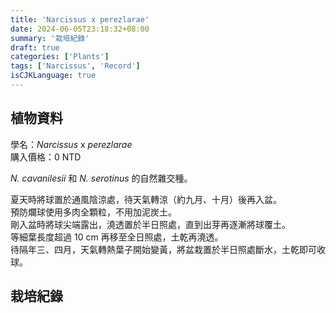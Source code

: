 ```yaml
---
title: 'Narcissus x perezlarae'
date: 2024-06-05T23:18:32+08:00
summary: '栽培紀錄'
draft: true
categories: ['Plants']
tags: ['Narcissus', 'Record']
isCJKLanguage: true
---
```


## 植物資料


學名：*Narcissus* x *perezlarae*  
購入價格：0 NTD  

*N. cavanilesii* 和 *N. serotinus* 的自然雜交種。  

夏天時將球置於通風陰涼處，待天氣轉涼（約九月、十月）後再入盆。  
預防爛球使用多肉全顆粒，不用加泥炭土。  
剛入盆時將球尖端露出，澆透置於半日照處，直到出芽再逐漸將球覆土。  
等細葉長度超過 10 cm 再移至全日照處，土乾再澆透。  
待隔年三、四月，天氣轉熱葉子開始變黃，將盆栽置於半日照處斷水，土乾即可收球。  

## 栽培紀錄
